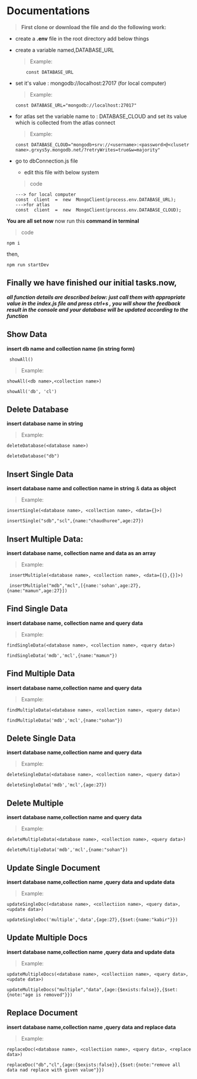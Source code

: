   

#  Documentations


>**First clone or download the file and do the following work:**



 - create a **.env** file in the root directory add below things
  - create a variable named,DATABASE_URL
	 >Example:
	```
		const DATABASE_URL
	```
- set it's value : mongodb://localhost:27017 (for local computer)
	>Example:
	```
	const DATABASE_URL="mongodb://localhost:27017"
	```
- for atlas set the variable name to : DATABASE_CLOUD
and set its value which is collected from the atlas connect
	>Example:
	```
	const DATABASE_CLOUD="mongodb+srv://<username>:<password>@<clusetr name>.grxys5y.mongodb.net/?retryWrites=true&w=majority"
	```
- go to dbConnection.js file
	
	- edit this file  with below system
	>code

	```
	---> for local computer
	const  client  =  new  MongoClient(process.env.DATABASE_URL);
	--->for atlas
	const  client  =  new  MongoClient(process.env.DATABASE_CLOUD);
	```
**You are all set now**
now run this **command in terminal**
>code

```
npm i
```
then,
```
npm run startDev
```
## Finally we have finished our initial tasks.now,

***all function details are described below:
 just call them with appropriate value in the index.js file and press ctrl+s ,
you will show the feedback result in the console and your database will be updated according to the function***

## Show Data
**insert db name and collection name  (in string form)**

	 showAll() 

>Example:
	
	showAll(<db name>,<collection name>)
	
	showAll('db', 'cl')

  ## Delete Database
**insert database name in string**
>Example:

	deleteDatabase(<database name>) 

	deleteDatabase("db")

  ## Insert Single Data
  
 **insert database name and collection name in string**
 &
**data as object**
>Example: 

    insertSingle(<database name>, <collection name>, <data={}>)
    
    insertSingle("sdb","scl",{name:"chaudhuree",age:27})

  
  ## Insert Multiple Data:
  **insert database name, collection name and data as an array**
>Example:

     insertMultiple(<database name>, <collection name>, <data=[{},{}]>) 

     insertMultiple("mdb","mcl",[{name:'sohan',age:27}, {name:"mamun",age:27}])

  ## Find Single Data
**insert database name, collection name and query data**
>Example:

    findSingleData(<database name>, <collection name>, <query data>) 

    findSingleData('mdb','mcl',{name:"mamun"})

  

## Find Multiple Data
**insert database name,collection name and query data**
>Example:

    findMultipleData(<database name>, <collection name>, <query data>) 

    findMultipleData('mdb','mcl',{name:"sohan"})

  

## Delete Single Data
**insert database name,collection name and query data**
>Example:

    deleteSingleData(<database name>, <collection name>, <query data>) 

    deleteSingleData('mdb','mcl',{age:27})

  

## Delete Multiple
**insert database name,collection name and query data**
>Example:

    deleteMultipleData(<database name>, <collection name>, <query data>) 

    deleteMultipleData('mdb','mcl',{name:"sohan"})

  
## Update Single Document
**insert database name,collection name ,query data and update data**
>Example:

    updateSingleDoc(<database name>, <collectiion name>, <query data>, <update data>) 

    updateSingleDoc('multiple','data',{age:27},{$set:{name:"kabir"}})

  

## Update Multiple Docs
**insert database name,collection name ,query data and update data**
>Example:

    updateMultipleDocs(<database name>, <collectiion name>, <query data>, <update data>) 

    updateMultipleDocs("multiple","data",{age:{$exists:false}},{$set:{note:"age is removed"}})

  
## Replace Document
**insert database name,collection name ,query data and replace data**
>Example:

    replaceDoc(<database name>, <collectiion name>, <query data>, <replace data>) 
    
    replaceDoc("db","cl",{age:{$exists:false}},{$set:{note:"remove all data nad replace with given value"}})
